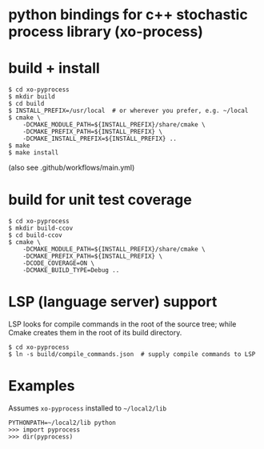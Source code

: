 # python bindings for c++ stochastic process library (xo-process)

# build + install
```
$ cd xo-pyprocess
$ mkdir build
$ cd build
$ INSTALL_PREFIX=/usr/local  # or wherever you prefer, e.g. ~/local
$ cmake \
    -DCMAKE_MODULE_PATH=${INSTALL_PREFIX}/share/cmake \
    -DCMAKE_PREFIX_PATH=${INSTALL_PREFIX} \
    -DCMAKE_INSTALL_PREFIX=${INSTALL_PREFIX} ..
$ make
$ make install
```
(also see .github/workflows/main.yml)

# build for unit test coverage
```
$ cd xo-pyprocess
$ mkdir build-ccov
$ cd build-ccov
$ cmake \
    -DCMAKE_MODULE_PATH=${INSTALL_PREFIX}/share/cmake \
    -DCMAKE_PREFIX_PATH=${INSTALL_PREFIX} \
    -DCODE_COVERAGE=ON \
    -DCMAKE_BUILD_TYPE=Debug ..
```

# LSP (language server) support

LSP looks for compile commands in the root of the source tree;
while Cmake creates them in the root of its build directory.

```
$ cd xo-pyprocess
$ ln -s build/compile_commands.json  # supply compile commands to LSP
```

# Examples

Assumes `xo-pyprocess` installed to `~/local2/lib`

```
PYTHONPATH=~/local2/lib python
>>> import pyprocess
>>> dir(pyprocess)
```

